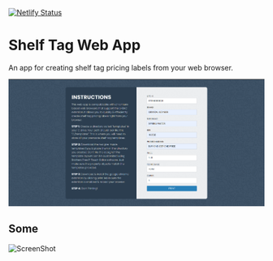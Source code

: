 [![Netlify Status](https://api.netlify.com/api/v1/badges/3bd1e3a7-ccfc-45eb-86d3-451c7470e4b3/deploy-status)](https://app.netlify.com/sites/shelf-tag/deploys)

# Shelf Tag Web App
An app for creating shelf tag pricing labels from your web browser.

![ScreenShot](./.github/assets/app.png)

## Some
![ScreenShot](./.github/assets/tag.jpeg)
